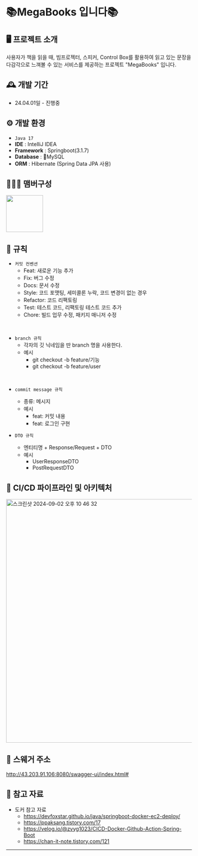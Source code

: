 # 📚MegaBooks 입니다📚

## 🖥️ 프로젝트 소개
사용자가 책을 읽을 때, 빔프로젝터, 스피커, Control Box를 활용하여 읽고 있는 문장을 다감각으로 느껴볼 수 있는 서비스를 제공하는 프로젝트 "MegaBooks" 입니다.
<br>

## 🕰️ 개발 기간
* 24.04.01일 - 진행중

## ⚙️ 개발 환경
- `Java 17`
- **IDE** : IntelliJ IDEA
- **Framework** : Springboot(3.1.7)
- **Database** : MySQL
- **ORM** : Hibernate (Spring Data JPA 사용)

## 🧑‍🤝‍🧑 맴버구성
<p>
    <a href="https://github.com/M-ung">
      <img src="https://avatars.githubusercontent.com/u/126846468?v=4" width="100">
    </a>
</p>

## 📝 규칙
- `커밋 컨벤션`
    - Feat: 새로운 기능 추가
    - Fix: 버그 수정
    - Docs: 문서 수정
    - Style: 코드 포맷팅, 세미콜론 누락, 코드 변경이 없는 경우
    - Refactor: 코드 리팩토링
    - Test: 테스트 코드, 리팩토링 테스트 코드 추가
    - Chore: 빌드 업무 수정, 패키지 매니저 수정
<br>

- `branch 규칙`
    - 각자의 깃 닉네임을 딴 branch 명을 사용한다.
    - 예시
        - git checkout -b feature/기능
        - git checkout -b feature/user

<br>

- `commit message 규칙`
    - 종류: 메시지
    - 예시
        - feat: 커밋 내용 
        - feat: 로그인 구현 

- `DTO 규칙`
    - 엔티티명 + Response/Request + DTO
    - 예시
        - UserResponseDTO
        - PostRequestDTO

## 📌 CI/CD 파이프라인 및 아키텍처
<img width="661" alt="스크린샷 2024-09-02 오후 10 46 32" src="https://github.com/user-attachments/assets/9acca76c-6ba6-482a-b9ca-528bce707f36">

## 📌 스웨거 주소
http://43.203.91.106:8080/swagger-ui/index.html#

## 📌 참고 자료
- 도커 참고 자료
  - https://devfoxstar.github.io/java/springboot-docker-ec2-deploy/
  - https://ppaksang.tistory.com/17
  - https://velog.io/@zvyg1023/CICD-Docker-Github-Action-Spring-Boot
  - https://chan-it-note.tistory.com/121
---
